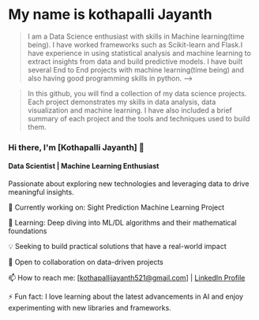 # My name is kothapalli Jayanth


> I am a  Data Science enthusiast with skills in Machine learning(time being). I have worked frameworks such as Scikit-learn and Flask.I have experience in using statistical analysis and machine learning to extract insights from data and build predictive models. I have built several End to End projects with machine learning(time being) and also having good programming skills in python. -->

> In this github, you will find a collection of my data science projects. Each project demonstrates my skills in data analysis, data visualization and  machine learning. I have also included a brief summary of each project and the tools and techniques used to build them.
 
 ### Hi there, I'm [Kothapalli Jayanth] 👋

#### Data Scientist | Machine Learning Enthusiast

Passionate about exploring new technologies and leveraging data to drive meaningful insights. 

🔭 Currently working on: Sight Prediction Machine Learning Project

🌱 Learning: Deep diving into ML/DL algorithms and their mathematical foundations

💡 Seeking to build practical solutions that have a real-world impact

👯 Open to collaboration on data-driven projects

📫 How to reach me: [kothapallijayanth521@gmail.com] | [LinkedIn Profile]((https://www.linkedin.com/in/kothapalli-jayanth-786b07260/))

⚡ Fun fact: I love learning about the latest advancements in AI and enjoy experimenting with new libraries and frameworks.



